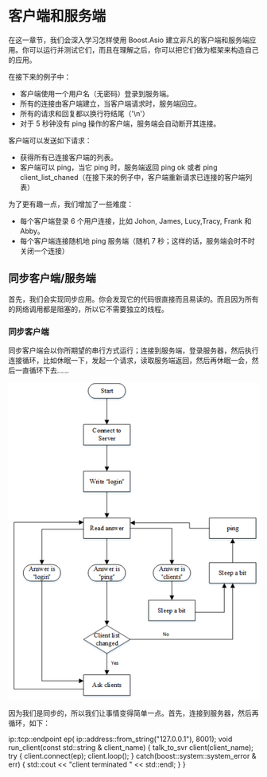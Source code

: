 # 客户端和服务端

在这一章节，我们会深入学习怎样使用 Boost.Asio 建立非凡的客户端和服务端应用。你可以运行并测试它们，而且在理解之后，你可以把它们做为框架来构造自己的应用。

在接下来的例子中：

* 客户端使用一个用户名（无密码）登录到服务端。
* 所有的连接由客户端建立，当客户端请求时，服务端回应。
* 所有的请求和回复都以换行符结尾（'\n'）
* 对于 5 秒钟没有 ping 操作的客户端，服务端会自动断开其连接。

客户端可以发送如下请求：

* 获得所有已连接客户端的列表。
* 客户端可以 ping，当它 ping 时，服务端返回 ping ok 或者 ping client\_list\_chaned（在接下来的例子中，客户端重新请求已连接的客户端列表）

为了更有趣一点，我们增加了一些难度：

* 每个客户端登录 6 个用户连接，比如 Johon, James, Lucy,Tracy, Frank 和 Abby。
* 每个客户端连接随机地 ping 服务端（随机 7 秒；这样的话，服务端会时不时关闭一个连接）

## 同步客户端/服务端

首先，我们会实现同步应用。你会发现它的代码很直接而且易读的。而且因为所有的网络调用都是阻塞的，所以它不需要独立的线程。

### 同步客户端

同步客户端会以你所期望的串行方式运行；连接到服务端，登录服务器，然后执行连接循环，比如休眠一下，发起一个请求，读取服务端返回，然后再休眠一会，然后一直循环下去……

![同步客户端](https://github.com/YaJunCui/notes/blob/master/images/boost_asio_sync_client.png?raw=true)

因为我们是同步的，所以我们让事情变得简单一点。首先，连接到服务器，然后再循环，如下：

ip::tcp::endpoint ep( ip::address::from_string("127.0.0.1"), 8001);
void run_client(const std::string & client_name) {
    talk_to_svr client(client_name);
    try {
        client.connect(ep);
        client.loop();
    } catch(boost::system::system_error & err) {
        std::cout << "client terminated " << std::endl;
    }
}